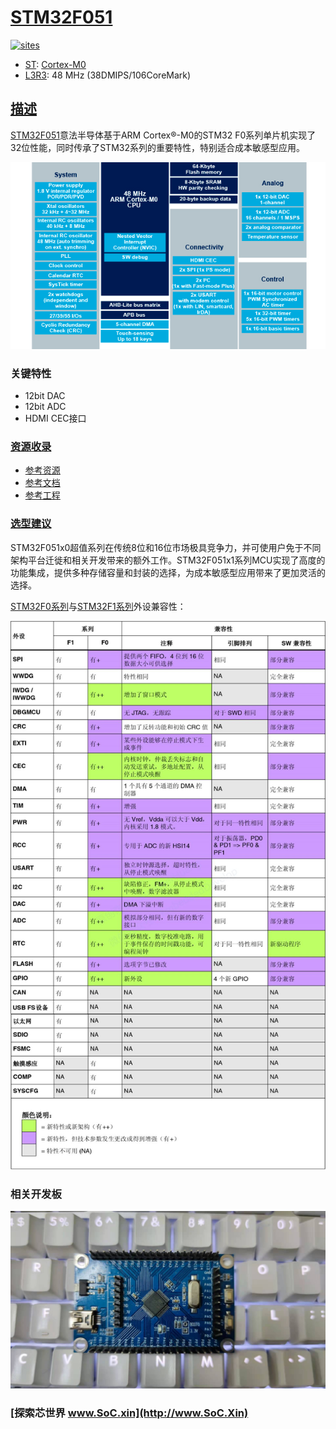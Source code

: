 ﻿# [STM32F051](https://github.com/SoCXin/STM32F051)

[![sites](http://182.61.61.133/link/resources/SoC.png)](http://www.SoC.Xin)

* [ST](https://www.st.com/zh/): [Cortex-M0](https://github.com/SoCXin/Cortex)
* [L3R3](https://github.com/SoCXin/Level): 48 MHz (38DMIPS/106CoreMark)

## [描述](https://github.com/SoCXin/STM32F051)

[STM32F051](https://github.com/SoCXin/STM32F051)意法半导体基于ARM Cortex®-M0的STM32 F0系列单片机实现了32位性能，同时传承了STM32系列的重要特性，特别适合成本敏感型应用。

[![sites](docs/STM32F051.png)](https://www.st.com/content/st_com/zh/products/microcontrollers-microprocessors/stm32-32-bit-arm-cortex-mcus/stm32-mainstream-mcus/stm32f0-series/stm32f0x1/stm32f051c8.html)

### 关键特性

* 12bit DAC
* 12bit ADC
* HDMI CEC接口



### [资源收录](https://github.com/SoCXin)

* [参考资源](src/)
* [参考文档](docs/)
* [参考工程](project/)

### [选型建议](https://github.com/SoCXin)

STM32F051x0超值系列在传统8位和16位市场极具竞争力，并可使用户免于不同架构平台迁徙和相关开发带来的额外工作。STM32F051x1系列MCU实现了高度的功能集成，提供多种存储容量和封装的选择，为成本敏感型应用带来了更加灵活的选择。

[STM32F0系列](https://www.st.com/zh/microcontrollers-microprocessors/stm32f0-series.html)与[STM32F1系列](https://www.st.com/zh/microcontrollers-microprocessors/stm32f1-series.html)外设兼容性：

[![sites](docs/F1VSF0.jpg)](http://www.elecfans.com/d/1153505.html)

### 相关开发板

[![sites](docs/B.jpg)](https://item.taobao.com/item.htm?spm=a230r.1.14.30.3d5bfc21KzXVIk&id=530926271046&ns=1&abbucket=19#detail)

### [探索芯世界 www.SoC.xin](http://www.SoC.Xin)
